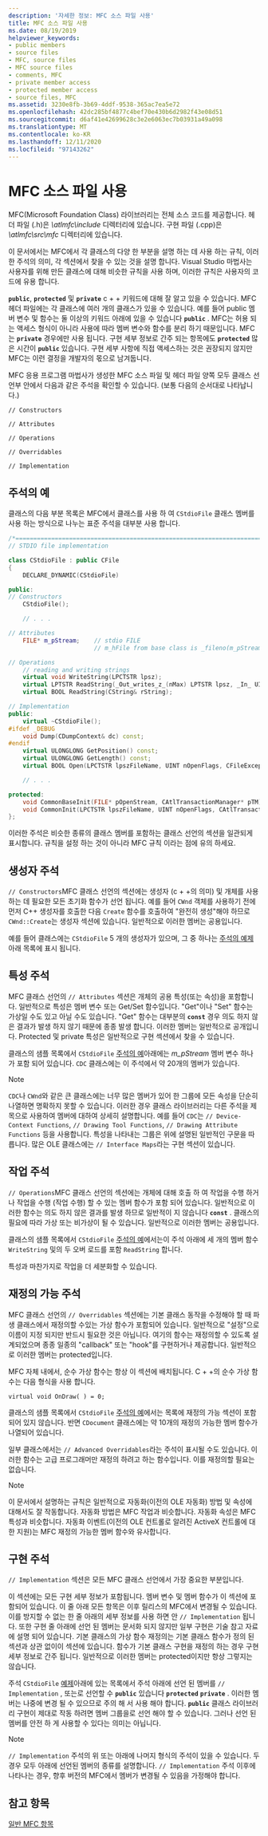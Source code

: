 ```yaml
---
description: '자세한 정보: MFC 소스 파일 사용'
title: MFC 소스 파일 사용
ms.date: 08/19/2019
helpviewer_keywords:
- public members
- source files
- MFC, source files
- MFC source files
- comments, MFC
- private member access
- protected member access
- source files, MFC
ms.assetid: 3230e8fb-3b69-4ddf-9538-365ac7ea5e72
ms.openlocfilehash: 42dc285bf4877c4bef70e430b6d2982f43e08d51
ms.sourcegitcommit: d6af41e42699628c3e2e6063ec7b03931a49a098
ms.translationtype: MT
ms.contentlocale: ko-KR
ms.lasthandoff: 12/11/2020
ms.locfileid: "97143262"
---
```

# <a name="using-the-mfc-source-files"></a>MFC 소스 파일 사용

MFC(Microsoft Foundation Class) 라이브러리는 전체 소스 코드를 제공합니다. 헤더 파일 (.h)은 *\atlmfc\include* 디렉터리에 있습니다. 구현 파일 (.cpp)은 *\atlmfc\src\mfc* 디렉터리에 있습니다.

이 문서에서는 MFC에서 각 클래스의 다양 한 부분을 설명 하는 데 사용 하는 규칙, 이러한 주석의 의미, 각 섹션에서 찾을 수 있는 것을 설명 합니다. Visual Studio 마법사는 사용자를 위해 만든 클래스에 대해 비슷한 규칙을 사용 하며, 이러한 규칙은 사용자의 코드에 유용 합니다.

**`public`**, **`protected`** 및 **`private`** c + + 키워드에 대해 잘 알고 있을 수 있습니다. MFC 헤더 파일에는 각 클래스에 여러 개의 클래스가 있을 수 있습니다. 예를 들어 public 멤버 변수 및 함수는 둘 이상의 키워드 아래에 있을 수 있습니다 **`public`** . MFC는 허용 되는 액세스 형식이 아니라 사용에 따라 멤버 변수와 함수를 분리 하기 때문입니다. MFC는 **`private`** 경우에만 사용 됩니다. 구현 세부 정보로 간주 되는 항목에도 **`protected`** 많은 시간이 **`public`** 있습니다. 구현 세부 사항에 직접 액세스하는 것은 권장되지 않지만 MFC는 이런 결정을 개발자의 몫으로 남겨둡니다.

MFC 응용 프로그램 마법사가 생성한 MFC 소스 파일 및 헤더 파일 양쪽 모두 클래스 선언부 안에서 다음과 같은 주석을 확인할 수 있습니다. (보통 다음의 순서대로 나타납니다.)

`// Constructors`

`// Attributes`

`// Operations`

`// Overridables`

`// Implementation`

## <a name="an-example-of-the-comments"></a><a name="an-example-of-the-comments"></a> 주석의 예

클래스의 다음 부분 목록은 MFC에서 클래스를 사용 하 여 `CStdioFile` 클래스 멤버를 사용 하는 방식으로 나누는 표준 주석을 대부분 사용 합니다.

```cpp
/*============================================================================*/
// STDIO file implementation

class CStdioFile : public CFile
{
    DECLARE_DYNAMIC(CStdioFile)

public:
// Constructors
    CStdioFile();

    // . . .

// Attributes
    FILE* m_pStream;    // stdio FILE
                        // m_hFile from base class is _fileno(m_pStream)

// Operations
    // reading and writing strings
    virtual void WriteString(LPCTSTR lpsz);
    virtual LPTSTR ReadString(_Out_writes_z_(nMax) LPTSTR lpsz, _In_ UINT nMax);
    virtual BOOL ReadString(CString& rString);

// Implementation
public:
    virtual ~CStdioFile();
#ifdef _DEBUG
    void Dump(CDumpContext& dc) const;
#endif
    virtual ULONGLONG GetPosition() const;
    virtual ULONGLONG GetLength() const;
    virtual BOOL Open(LPCTSTR lpszFileName, UINT nOpenFlags, CFileException* pError = NULL);

    // . . .

protected:
    void CommonBaseInit(FILE* pOpenStream, CAtlTransactionManager* pTM);
    void CommonInit(LPCTSTR lpszFileName, UINT nOpenFlags, CAtlTransactionManager* pTM);
};
```

이러한 주석은 비슷한 종류의 클래스 멤버를 포함하는 클래스 선언의 섹션을 일관되게 표시합니다. 규칙을 설정 하는 것이 아니라 MFC 규칙 이라는 점에 유의 하세요.

## <a name="-constructors-comment"></a>생성자 주석

`// Constructors`MFC 클래스 선언의 섹션에는 생성자 (c + +의 의미) 및 개체를 사용 하는 데 필요한 모든 초기화 함수가 선언 됩니다. 예를 들어 `CWnd` 객체를 사용하기 전에 먼저 C++ 생성자를 호출한 다음 `Create` 함수를 호출하여 "완전히 생성"해야 하므로 `CWnd::Create`는 생성자 섹션에 있습니다. 일반적으로 이러한 멤버는 공용입니다.

예를 들어 클래스에는 `CStdioFile` 5 개의 생성자가 있으며, 그 중 하나는 [주석의 예제](#an-example-of-the-comments)아래 목록에 표시 됩니다.

## <a name="-attributes-comment"></a>특성 주석

MFC 클래스 선언의 `// Attributes` 섹션은 개체의 공용 특성(또는 속성)을 포함합니다. 일반적으로 특성은 멤버 변수 또는 Get/Set 함수입니다. "Get"이나 "Set" 함수는 가상일 수도 있고 아닐 수도 있습니다. "Get" 함수는 대부분의 **`const`** 경우 의도 하지 않은 결과가 발생 하지 않기 때문에 종종 발생 합니다. 이러한 멤버는 일반적으로 공개입니다. Protected 및 private 특성은 일반적으로 구현 섹션에서 찾을 수 있습니다.

클래스의 샘플 목록에서 `CStdioFile` [주석의 예](#an-example-of-the-comments)아래에는 *m_pStream* 멤버 변수 하나가 포함 되어 있습니다. `CDC` 클래스에는 이 주석에서 약 20개의 멤버가 있습니다.

> [!NOTE]
> `CDC`나 `CWnd`와 같은 큰 클래스에는 너무 많은 멤버가 있어 한 그룹에 모든 속성을 단순히 나열하면 명확하지 못할 수 있습니다. 이러한 경우 클래스 라이브러리는 다른 주석을 제목으로 사용하여 멤버에 대하여 상세히 설명합니다. 예를 들어 `CDC`는 `// Device-Context Functions`, `// Drawing Tool Functions`, `// Drawing Attribute Functions` 등을 사용합니다. 특성을 나타내는 그룹은 위에 설명된 일반적인 구문을 따릅니다. 많은 OLE 클래스에는 `// Interface Maps`라는 구현 섹션이 있습니다.

## <a name="-operations-comment"></a>작업 주석

`// Operations`MFC 클래스 선언의 섹션에는 개체에 대해 호출 하 여 작업을 수행 하거나 작업을 수행 (작업 수행) 할 수 있는 멤버 함수가 포함 되어 있습니다. 일반적으로 이러한 함수는 의도 하지 않은 결과를 발생 하므로 일반적이 지 않습니다 **`const`** . 클래스의 필요에 따라 가상 또는 비가상이 될 수 있습니다. 일반적으로 이러한 멤버는 공용입니다.

클래스의 샘플 목록에서 `CStdioFile` [주석의 예](#an-example-of-the-comments)에서는이 주석 아래에 세 개의 멤버 함수 `WriteString` 및의 두 오버 로드를 포함 `ReadString` 합니다.

특성과 마찬가지로 작업을 더 세분화할 수 있습니다.

## <a name="-overridables-comment"></a>재정의 가능 주석

MFC 클래스 선언의 `// Overridables` 섹션에는 기본 클래스 동작을 수정해야 할 때 파생 클래스에서 재정의할 수있는 가상 함수가 포함되어 있습니다. 일반적으로 "설정"으로 이름이 지정 되지만 반드시 필요한 것은 아닙니다. 여기의 함수는 재정의할 수 있도록 설계되었으며 종종 일종의 "callback" 또는 "hook"를 구현하거나 제공합니다. 일반적으로 이러한 멤버는 protected입니다.

MFC 자체 내에서, 순수 가상 함수는 항상 이 섹션에 배치됩니다. C + +의 순수 가상 함수는 다음 형식을 사용 합니다.

`virtual void OnDraw( ) = 0;`

클래스의 샘플 목록에서 `CStdioFile` [주석의 예](#an-example-of-the-comments)에서는 목록에 재정의 가능 섹션이 포함 되어 있지 않습니다. 반면 `CDocument` 클래스에는 약 10개의 재정의 가능한 멤버 함수가 나열되어 있습니다.

일부 클래스에서는 `// Advanced Overridables`라는 주석이 표시될 수도 있습니다. 이러한 함수는 고급 프로그래머만 재정의 하려고 하는 함수입니다. 이를 재정의할 필요는 없습니다.

> [!NOTE]
> 이 문서에서 설명하는 규칙은 일반적으로 자동화(이전의 OLE 자동화) 방법 및 속성에 대해서도 잘 작동합니다. 자동화 방법은 MFC 작업과 비슷합니다. 자동화 속성은 MFC 특성과 비슷합니다. 자동화 이벤트(이전의 OLE 컨트롤로 알려진 ActiveX 컨트롤에 대한 지원)는 MFC 재정의 가능한 멤버 함수와 유사합니다.

## <a name="-implementation-comment"></a>구현 주석

`// Implementation` 섹션은 모든 MFC 클래스 선언에서 가장 중요한 부분입니다.

이 섹션에는 모든 구현 세부 정보가 포함됩니다. 멤버 변수 및 멤버 함수가 이 섹션에 포함되어 있습니다. 이 줄 아래 모든 항목은 이후 릴리스의 MFC에서 변경될 수 있습니다. 이를 방지할 수 없는 한 줄 아래의 세부 정보를 사용 하면 안 `// Implementation` 됩니다. 또한 구현 줄 아래에 선언 된 멤버는 문서화 되지 않지만 일부 구현은 기술 참고 자료에 설명 되어 있습니다. 기본 클래스의 가상 함수 재정의는 기본 클래스 함수가 정의 된 섹션과 상관 없이이 섹션에 있습니다. 함수가 기본 클래스 구현을 재정의 하는 경우 구현 세부 정보로 간주 됩니다. 일반적으로 이러한 멤버는 protected이지만 항상 그렇지는 않습니다.

주석 `CStdioFile` [예제](#an-example-of-the-comments)아래에 있는 목록에서 주석 아래에 선언 된 멤버를 `// Implementation` , 또는로 선언할 수 **`public`** 있습니다 **`protected`** **`private`** . 이러한 멤버는 나중에 변경 될 수 있으므로 주의 해 서 사용 해야 합니다. **`public`** 클래스 라이브러리 구현이 제대로 작동 하려면 멤버 그룹을로 선언 해야 할 수 있습니다. 그러나 선언 된 멤버를 안전 하 게 사용할 수 있다는 의미는 아닙니다.

> [!NOTE]
> `// Implementation` 주석의 위 또는 아래에 나머지 형식의 주석이 있을 수 있습니다. 두 경우 모두 아래에 선언된 멤버의 종류를 설명합니다. `// Implementation` 주석 이후에 나타나는 경우, 향후 버전의 MFC에서 멤버가 변경될 수 있음을 가정해야 합니다.

## <a name="see-also"></a>참고 항목

[일반 MFC 항목](../mfc/general-mfc-topics.md)
